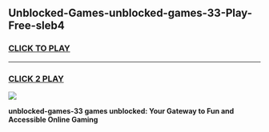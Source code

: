 
## Unblocked-Games-unblocked-games-33-Play-Free-sleb4
<h3>
<a href="https://premium76.site?title=unblocked-games-33&ref=18A1">CLICK TO PLAY</a></h3>
<hr>

<h3>
<a href="https://premium76.site?title=unblocked-games-33&ref=18A1">CLICK 2 PLAY</a>
  
</h3>

<a href="https://premium76.site?title=unblocked-games-33&ref=18A1"><img src="https://clearcache.store/games.png"></a>


**unblocked-games-33 games unblocked: Your Gateway to Fun and Accessible Online Gaming**
